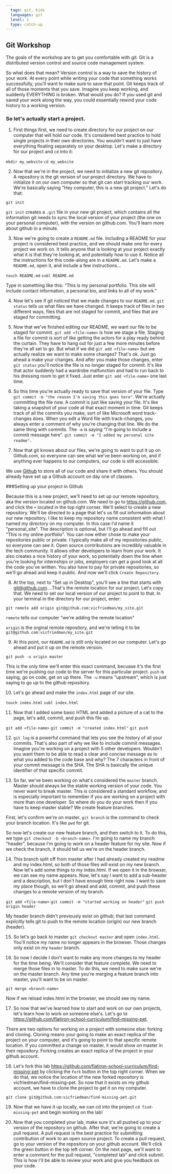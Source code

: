 ```yaml
---
  tags: git, kids 
  languages: git
  level: 1
  type: catch-up
---
```


## Git Workshop

The goals of the workshop are to get you comfortable with git. Git is a distributed version control and source code management system. 

So what does that mean? Version control is a way to save the history of your work. At every point while writing your code that something works successfully, you'll want to make sure to save that point. Git keeps track of all of those moments that you save. Imagine you keep working, and suddenly EVERYTHING is broken. What would you do? If you used git and saved your work along the way, you could essentially rewind your code history to a working version.

### So let's actually start a project.

1. First things first, we need to create directory for our project on our computer that will hold our code. It's considered best practice to hold single projects in their own directories. You wouldn't want to just have everything floating separately on your desktop. Let's make a directory for our project and `cd` into it:

`mkdir my_website`
`cd my_website`

2. Now that we're in the project, we need to initialize a new git repository. A repository is the git version of our project directory. We have to initialize it on our own computer so that git can start tracking our work. We're basically saying "Hey computer, this is a new git project." Let's do that:

`git init` 

`git init` creates a `.git` file in your new git project, which contains all the information git needs to sync the local version of your project (the one on your personal computer), with the version on github.com. You'll learn more about github in a minute.

3. Now we're going to create a `README.md` file. Including a README for your project is considered best practice, and we should make one for every project we work on. It tells anyone that is looking at your project exactly what it is that they're looking at, and potentially how to use it. Notice all the instructions for this code-along are in a `README.md`. Let's make a `README.md`, open it, and include a few instructions...

`touch README.md`
`subl README.md` 

Type in something like this: "This is my personal portfolio. This site will include contact information, a personal bio, and links to all of my work."

4. Now let's see if git noticed that we made changes to our `README.md`. `git status` tells us what files we have changed. It keeps track of files in two different ways, files that are not staged for commit, and files that are staged for committing.

5. Now that we've finished editing our README, we want our file to be staged for commit. `git add <file-name>` is how we stage a file. Staging a file for commit is sort of like getting the actors for a play ready behind the curtain. They have to hang out for just a few more minutes before they're all set to go. But what if we did `git add <file-name>` but we actually realize we want to make some changes? That's ok. Just go ahead a make your changes. And after you make those changes, enter `git status` you'll notice the file is no longer staged for commit. It's like that actor suddenly had a wardrobe malfunction and had to run back to his dressing room to get it fixed. Just enter `git add <file-name>` one last time. 

6. So this time you're actually ready to save that version of your file. Type `git commit -m "the reason I'm saving this goes here"`. We're actually committing the file now. A commit is just like saving your file. It's like taking a snapshot of your code at that exact moment in time. Git keeps track of all the commits you make, sort of like Microsoft word track-changes does. When you edit a Word file with track-changes, you always enter a comment of why you're changing that line. We do the same thing with commits. The `-m` is saying "I'm going to include a commit message here". 
`git commit -m "I added my personal site readme"`.

7. Now that git knows about our files, we're going to want to put it up on Github.com, so everyone can see what we've been working on, and if anything ever happens to our computers, our code is still accessible. 

We use [Github](https://github.com/) to store all of our code and share it with others. You should already have set up a Github account on day one of classes.  

###Setting up your project in Github

Because this is a new project, we'll need to set up our remote repository, aka the version located on github.com. We need to go to https://github.com, and click the `+` located in the top right corner. We'll select to create a new repository. We'll be directed to a page that let's us fill out information about our new repository. I like to keep my repository name consistent with what I named my directory on my computer. In this case I'd name it "personal_site". The description is optional, but I'll go ahead and fill out "This is my online portfolio". You can now either chose to make your repositories public or private. I typically make all of my repositories public, so everyone can see it. Open source contributions are incredibly valuable in the tech community. It allows other developers to learn from your work. It also creates a nice history of your work, so potentially down the line when you're looking for internships or jobs, employers can get a good look at all the code you've written. You also have to pay for private repositories, so we'll go ahead and keep it public. And now we'll click `Create Repository`.

8. At the top, next to "Set up in Desktop", you'll see a line that starts with git@github.com....That's the remote location for our project. Let's copy that. We need to set our local version of our project to point to that. In your terminal in the directory for our project, enter:

`git remote add origin git@github.com:vicfriedman/my_site.git`

`remote` tells our computer "we're adding the remote location"

`origin` is the orginal remote repository, and we're telling it to be `git@github.com:vicfriedman/my_site.git`

9. At this point, our `README.md` is still only located on our computer. Let's go ahead and put it up on the remote version. 

`git push -u origin master`

This is the only time we'll enter this exact command, becuase it's the first time we're pushing our code to the server for this particular project. `push` is saying, go on code, get on up there. The `-u` means "upstream", which is just saying to go up to the github repository. 

10. Let's go ahead and make the `index.html` page of our site.

`touch index.html`
`subl index.html`

11. Now that I added some basic HTML and added a picture of a cat to the page, let's add, commit, and push this file up.

`git add <file-name>`
`git commit -m "created index.html"`
`git push`

12. `git log` is a powerful command that lets you see the history of all your commits. That's also part of why we like to include commit messages. Imagine you're working on a project with 5 other developers. Wouldn't you want them to be able to read a clear and concise message as to what you added to the code base and why? The 7 characters in front of your commit message is the SHA. The SHA is basically the unique identifier of that specific commit.

13. So far, we've been working on what's considered the `master` branch. Master should always be the stable working version of your code. You never want to break master. This is considered a standard workflow, and is especially important to remember if you are working on a project with more than one developer. So where do you do your work then if you have to keep master stable? We create feature branches. 

First, let's confirm we're on master. `git branch` is the command to check your branch location. It's like `pwd` for git.

So now let's create our new feature branch, and then switch to it. To do this, we type `git checkout -b <branch-name>`. I'm going to name my branch "header", because I'm going to work on a header feature for my site. Now if we check the branch, it should tell us we're on the header branch.

14. This branch split off from master after I had already created my readme and my index.html, so both of those files will exist on my new branch. Now let's add some things to my index.html. If we open it in the browser, we can see my name appears. Now, let's say I want to add a sub-header and a description, but I don't have enough time right now. I want to save my place though, so we'll go ahead and add, commit, and push these changes to a remote version of my branch.

`git add <file-name>`
`git commit -m "started working on header"`
`git push origin header`

My header branch didn't previously exist on github; that last command explicitly tells git to push to the remote location (origin) our new branch (header). 

15. So let's go back to master `git checkout master` and open `index.html`. You'll notice my name no longer appears in the browser. Those changes only exist on my `header` branch.

16. So now I decide I don't want to make any more changes to my header for the time being. We'll consider that feature complete. We need to merge those files in to master. To do this, we need to make sure we're on the master branch. Any time you're merging a feature branch into master, you'll want to be on master. 

`git merge <branch-name>`

Now if we reload index.html in the browser, we should see my name.

17. So now that we've learned how to start and work on our own projects, let's learn how to work on someone else's. Let's go to https://github.com/flatiron-school-curriculum/find-missing-pet. 

There are two options for working on a project with someone else: forking and cloning. Cloning means your going to make an exact replica of the project on your computer, and it's going to point to that specific remote location. If you committed a change on master, it would show on master in their repository. Forking creates an exact replica of the project in your github account.

18. Let's fork this lab https://github.com/flatiron-school-curriculum/find-missing-pet by clicking the `Fork` button in the top right corner. When we do that, we notice the location of the new forked repository is vicfriedman/find-missing-pet. So now that it exists on my github account, we have to clone the project to get it on my computer.

`git clone git@github.com:vicfriedman/find-missing-pet.git`

19. Now that we have it up locally, we can cd into the project `cd find-missing-pet` and begin working on the lab!

<!-- After they complete the lab... -->

20. Now that you completed your lab, make sure it's all pushed up to your version of the repository on github. After that, we're going to create a pull request. A pull request is the best practice for submitting contribution of work to an open source project. To create a pull request, go to your version of the repository on your github account. We'll click the green button in the top left corner. On the next page, we'll want to enter a comment for the pull request, "completed lab" and click submit. This is how I'll be able to review your work and give you feedback on your code. 
